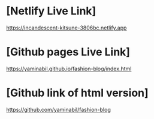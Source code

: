 # [Netlify Live Link]

https://incandescent-kitsune-3806bc.netlify.app

# [Github pages Live Link]

https://yaminabil.github.io/fashion-blog/index.html

# [Github link of html version]

https://github.com/yaminabil/fashion-blog
